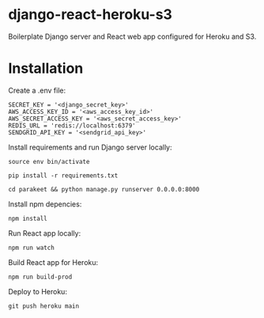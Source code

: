 # django-react-heroku-s3

Boilerplate Django server and React web app configured for Heroku and S3.

# Installation

Create a .env file:

```
SECRET_KEY = '<django_secret_key>'
AWS_ACCESS_KEY_ID = '<aws_access_key_id>'
AWS_SECRET_ACCESS_KEY = '<aws_secret_access_key>'
REDIS_URL = 'redis://localhost:6379'
SENDGRID_API_KEY = '<sendgrid_api_key>'
```

Install requirements and run Django server locally:

```
source env bin/activate
```

```
pip install -r requirements.txt
```

```
cd parakeet && python manage.py runserver 0.0.0.0:8000
```

Install npm depencies:

```
npm install
```

Run React app locally:
```
npm run watch
```

Build React app for Heroku:
```
npm run build-prod
```

Deploy to Heroku:
```
git push heroku main
```
